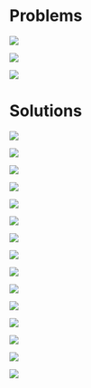 # Problems

![](md_files/Q_页面_1.png)

![](md_files/Q_页面_2.png)

![](md_files/Q_页面_3.png)

# Solutions

![](md_files/A_页面_01.png)

![](md_files/A_页面_02.png)

![](md_files/A_页面_03.png)

![](md_files/A_页面_04.png)

![](md_files/A_页面_05.png)

![](md_files/A_页面_06.png)

![](md_files/A_页面_07.png)

![](md_files/A_页面_08.png)

![](md_files/A_页面_09.png)

![](md_files/A_页面_10.png)

![](md_files/A_页面_11.png)

![](md_files/A_页面_12.png)

![](md_files/A_页面_13.png)

![](md_files/A_页面_14.png)

![](md_files/A_页面_15.png)
